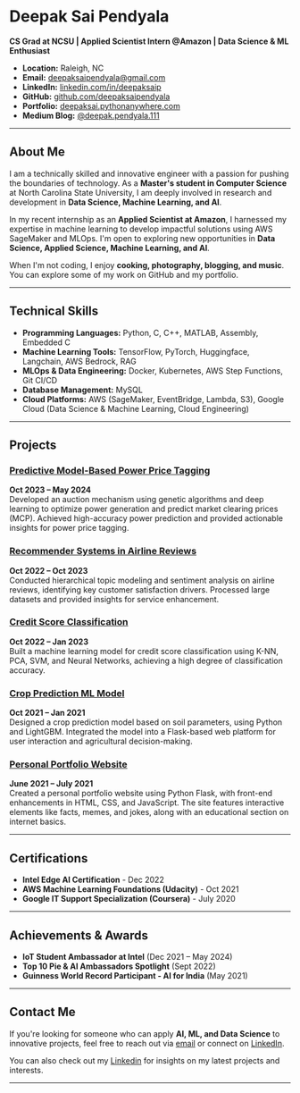 # Deepak Sai Pendyala

**CS Grad at NCSU | Applied Scientist Intern @Amazon | Data Science & ML Enthusiast**

- **Location:** Raleigh, NC
- **Email:** [deepaksaipendyala@gmail.com](mailto:deepaksaipendyala@gmail.com)
- **LinkedIn:** [linkedin.com/in/deepaksaip](https://www.linkedin.com/in/deepaksaip)
- **GitHub:** [github.com/deepaksaipendyala](https://github.com/deepaksaipendyala)
- **Portfolio:** [deepaksai.pythonanywhere.com](https://deepaksai.pythonanywhere.com)
- **Medium Blog:** [@deepak.pendyala.111](https://medium.com/@deepak.pendyala.111)

---

## About Me

I am a technically skilled and innovative engineer with a passion for pushing the boundaries of technology. As a **Master's student in Computer Science** at North Carolina State University, I am deeply involved in research and development in **Data Science, Machine Learning, and AI**. 

In my recent internship as an **Applied Scientist at Amazon**, I harnessed my expertise in machine learning to develop impactful solutions using AWS SageMaker and MLOps. I'm open to exploring new opportunities in **Data Science, Applied Science, Machine Learning, and AI**.

When I'm not coding, I enjoy **cooking, photography, blogging, and music**. You can explore some of my work on GitHub and my portfolio.

---

## Technical Skills

- **Programming Languages:** Python, C, C++, MATLAB, Assembly, Embedded C
- **Machine Learning Tools:** TensorFlow, PyTorch, Huggingface, Langchain, AWS Bedrock, RAG
- **MLOps & Data Engineering:** Docker, Kubernetes, AWS Step Functions, Git CI/CD
- **Database Management:** MySQL
- **Cloud Platforms:** AWS (SageMaker, EventBridge, Lambda, S3), Google Cloud (Data Science & Machine Learning, Cloud Engineering)

---

## Projects

### [Predictive Model-Based Power Price Tagging](https://www.kaggle.com/code/deepaksaipendyala/predictive-model-based-power-price-tagging)
**Oct 2023 – May 2024**  
Developed an auction mechanism using genetic algorithms and deep learning to optimize power generation and predict market clearing prices (MCP). Achieved high-accuracy power prediction and provided actionable insights for power price tagging.

### [Recommender Systems in Airline Reviews](https://github.com/deepaksaipendyala/skytrax_flightreviews)
**Oct 2022 – Oct 2023**  
Conducted hierarchical topic modeling and sentiment analysis on airline reviews, identifying key customer satisfaction drivers. Processed large datasets and provided insights for service enhancement.

### [Credit Score Classification](https://github.com/deepaksaipendyala/Credit-Score-Classification)
**Oct 2022 – Jan 2023**  
Built a machine learning model for credit score classification using K-NN, PCA, SVM, and Neural Networks, achieving a high degree of classification accuracy.

### [Crop Prediction ML Model](https://github.com/deepaksaipendyala/Crop-Prediction-Machine-Learning-model)
**Oct 2021 – Jan 2021**  
Designed a crop prediction model based on soil parameters, using Python and LightGBM. Integrated the model into a Flask-based web platform for user interaction and agricultural decision-making.

### [Personal Portfolio Website](https://deepaksai.pythonanywhere.com)
**June 2021 – July 2021**  
Created a personal portfolio website using Python Flask, with front-end enhancements in HTML, CSS, and JavaScript. The site features interactive elements like facts, memes, and jokes, along with an educational section on internet basics.

---

## Certifications

- **Intel Edge AI Certification** - Dec 2022
- **AWS Machine Learning Foundations (Udacity)** - Oct 2021
- **Google IT Support Specialization (Coursera)** - July 2020

---

## Achievements & Awards

- **IoT Student Ambassador at Intel** (Dec 2021 – May 2024)
- **Top 10 Pie & AI Ambassadors Spotlight** (Sept 2022)
- **Guinness World Record Participant - AI for India** (May 2021)

---

## Contact Me

If you're looking for someone who can apply **AI, ML, and Data Science** to innovative projects, feel free to reach out via [email](mailto:deepaksaipendyala@gmail.com) or connect on [LinkedIn](https://www.linkedin.com/in/deepaksaip).

You can also check out my [Linkedin](https://www.linkedin.com/in/deepaksaip) for insights on my latest projects and interests.

---
